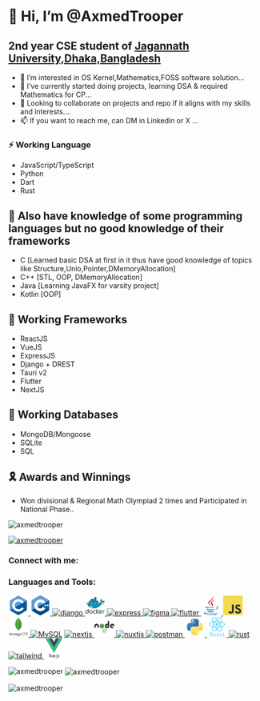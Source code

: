 #                                                                                👋 Hi, I’m @AxmedTrooper

##                                                2nd year CSE student of  [Jagannath University,Dhaka,Bangladesh](https://jnu.ac.bd/)


- 👀 I’m interested in OS Kernel,Mathematics,FOSS software solution...
- 🌱 I’ve currently started doing projects, learning DSA & required Mathematics for CP...
- 💞️ Looking to collaborate on projects and repo if it aligns with my skills and interests....
- 📫 If you want to reach me, can DM in Linkedin or X ...

                                             
  
###                                                                             ⚡ Working Language
- JavaScript/TypeScript
- Python
- Dart
- Rust

##                                                                             🧨 Also have knowledge of some programming languages but no good knowledge of their frameworks

- C [Learned basic DSA at first in it thus have good knowledge of topics like Structure,Unio,Pointer,DMemoryAllocation]
- C++ [STL, OOP, DMemoryAllocation]
- Java [Learning JavaFX for varsity project]
- Kotlin [OOP]


##                                                                            🎈 Working Frameworks
- ReactJS
- VueJS
- ExpressJS
- Django + DREST
- Tauri v2
- Flutter
- NextJS
                                                                      

##                                                                            🎠 Working Databases
- MongoDB/Mongoose
- SQLite
- SQL


##                                                                          🎗️ Awards and Winnings
- Won divisional & Regional Math Olympiad 2 times and Participated in National Phase..

<p align="left"> <img src="https://komarev.com/ghpvc/?username=axmedtrooper&label=Profile%20views&color=0e75b6&style=flat" alt="axmedtrooper" /> </p>

<p align="left"> <a href="https://github.com/ryo-ma/github-profile-trophy"><img src="https://github-profile-trophy.vercel.app/?username=axmedtrooper" alt="axmedtrooper" /></a> </p>

<h3 align="left">Connect with me:</h3>
<p align="left">
</p>

<h3 align="left">Languages and Tools:</h3>
<p align="left"> <a href="https://www.cprogramming.com/" target="_blank" rel="noreferrer"> <img src="https://raw.githubusercontent.com/devicons/devicon/master/icons/c/c-original.svg" alt="c" width="40" height="40"/> </a> <a href="https://www.w3schools.com/cpp/" target="_blank" rel="noreferrer"> <img src="https://raw.githubusercontent.com/devicons/devicon/master/icons/cplusplus/cplusplus-original.svg" alt="cplusplus" width="40" height="40"/> </a> <a href="https://www.djangoproject.com/" target="_blank" rel="noreferrer"> <img src="https://cdn.worldvectorlogo.com/logos/django.svg" alt="django" width="40" height="40"/> </a> <a href="https://www.docker.com/" target="_blank" rel="noreferrer"> <img src="https://raw.githubusercontent.com/devicons/devicon/master/icons/docker/docker-original-wordmark.svg" alt="docker" width="40" height="40"/> </a> <a href="https://expressjs.com" target="_blank" rel="noreferrer"> <img width="40" src="https://icon.icepanel.io/Technology/png-shadow-512/Express.png" alt="express"> </a> <a href="https://www.figma.com/" target="_blank" rel="noreferrer"> <img src="https://www.vectorlogo.zone/logos/figma/figma-icon.svg" alt="figma" width="40" height="40"/> </a> <a href="https://flutter.dev" target="_blank" rel="noreferrer"> <img src="https://www.vectorlogo.zone/logos/flutterio/flutterio-icon.svg" alt="flutter" width="40" height="40"/> </a> <a href="https://www.java.com" target="_blank" rel="noreferrer"> <img src="https://raw.githubusercontent.com/devicons/devicon/master/icons/java/java-original.svg" alt="java" width="40" height="40"/> </a> <a href="https://developer.mozilla.org/en-US/docs/Web/JavaScript" target="_blank" rel="noreferrer"><img src="https://raw.githubusercontent.com/devicons/devicon/master/icons/javascript/javascript-original.svg" alt="javascript" width="40" height="40"/> </a> <a href="https://www.mongodb.com/" target="_blank" rel="noreferrer"> <img src="https://raw.githubusercontent.com/devicons/devicon/master/icons/mongodb/mongodb-original-wordmark.svg" alt="mongodb" width="40" height="40"/> </a> <a href="https://www.mysql.com/" target="_blank" rel="noreferrer"><img width="40" alt="MySQL" src="https://uxwing.com/wp-content/themes/uxwing/download/brands-and-social-media/nextjs-icon.png"></a> <a href="https://nextjs.org/" target="_blank" rel="noreferrer"> <img src="https://cdn.worldvectorlogo.com/logos/nextjs-2.svg" alt="nextjs" width="40" height="40"/> </a> <a href="https://nodejs.org" target="_blank" rel="noreferrer"> <img src="https://raw.githubusercontent.com/devicons/devicon/master/icons/nodejs/nodejs-original-wordmark.svg" alt="nodejs" width="40" height="40"/> </a> <a href="https://nuxtjs.org/" target="_blank" rel="noreferrer"> <img src="https://www.vectorlogo.zone/logos/nuxtjs/nuxtjs-icon.svg" alt="nuxtjs" width="40" height="40"/> </a> <a href="https://postman.com" target="_blank" rel="noreferrer"> <img src="https://www.vectorlogo.zone/logos/getpostman/getpostman-icon.svg" alt="postman" width="40" height="40"/> </a> <a href="https://www.python.org" target="_blank" rel="noreferrer"> <img src="https://raw.githubusercontent.com/devicons/devicon/master/icons/python/python-original.svg" alt="python" width="40" height="40"/> </a> <a href="https://reactjs.org/" target="_blank" rel="noreferrer"> <img src="https://raw.githubusercontent.com/devicons/devicon/master/icons/react/react-original-wordmark.svg" alt="react" width="40" height="40"/> </a> <a href="https://www.rust-lang.org" target="_blank" rel="noreferrer"> <img src="https://www.svgrepo.com/show/374056/rust.svg" alt="rust" width="40" height="40"/> </a> <a href="https://tailwindcss.com/" target="_blank" rel="noreferrer"> <img src="https://www.vectorlogo.zone/logos/tailwindcss/tailwindcss-icon.svg" alt="tailwind" width="40" height="40"/> </a> <a href="https://vuejs.org/" target="_blank" rel="noreferrer"> <img src="https://raw.githubusercontent.com/devicons/devicon/master/icons/vuejs/vuejs-original-wordmark.svg" alt="vuejs" width="40" height="40"/> </a> </p>

<p><img align="left" src="https://github-readme-stats.vercel.app/api/top-langs?username=axmedtrooper&show_icons=true&locale=en&layout=compact" alt="axmedtrooper" /></p>

<p>&nbsp;<img align="center" src="https://github-readme-stats.vercel.app/api?username=axmedtrooper&show_icons=true&locale=en" alt="axmedtrooper" /></p>

<p><img align="center" src="https://github-readme-streak-stats.herokuapp.com/?user=axmedtrooper&" alt="axmedtrooper" /></p>

